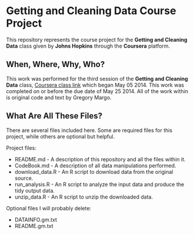 # Getting and Cleaning Data Course Project

This repository represents the course project for the **Getting and Cleaning Data** class
given by **Johns Hopkins** through the **Coursera** platform.

## When, Where, Why, Who?

This work was performed for the third session of the **Getting and Cleaning Data** class,
[Coursera class link](https://class.coursera.org/getdata-003)
which began May 05 2014.
This work was completed on or before the due date of May 25 2014.
All of the work within is original code and text by Gregory Margo.

## What Are All These Files?

There are several files included here.
Some are required files for this project, while others are optional but helpful.

Project files:

- README.md - A description of this repository and all the files within it.
- CodeBook.md - A description of all data manipulations performed.
- download_data.R - An R script to download data from the original source.
- run_analysis.R - An R script to analyze the input data and produce the tidy output data.
- unzip_data.R - An R script to unzip the downloaded data.

Optional files I will probably delete:

- DATAINFO.gm.txt
- README.gm.txt
